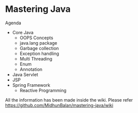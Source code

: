 # Mastering Java

Agenda 
* Core Java
  - OOPS Concepts
  - java.lang package
  - Garbage collection
  - Exception handling
  - Multi Threading
  - Enum
  - Annotation
* Java Servlet
* JSP
* Spring Framework
  - Reactive Programming

All the information has been made inside the wiki. Please refer
https://github.com/MidhunBalan/mastering-java/wiki
